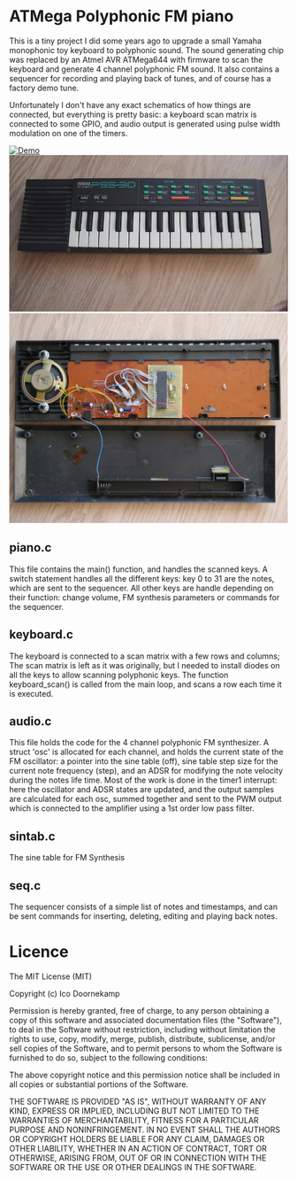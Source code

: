 
# ATMega Polyphonic FM piano

This is a tiny project I did some years ago to upgrade a small Yamaha
monophonic toy keyboard to polyphonic sound. The sound generating chip was
replaced by an Atmel AVR ATMega644 with firmware to scan the keyboard and
generate 4 channel polyphonic FM sound. It also contains a sequencer for
recording and playing back of tunes, and of course has a factory demo tune.

Unfortunately I don't have any exact schematics of how things are connected, but
everything is pretty basic: a keyboard scan matrix is connected to some GPIO, and
audio output is generated using pulse width modulation on one of the timers.

[![Demo](http://img.youtube.com/vi/Cgub3LqKo9w/0.jpg)](http://www.youtube.com/watch?v=Cgub3LqKo9w)
![pss-30](/media/pss-30.jpg)
![inside](/media/inside.jpg)


## piano.c

This file contains the main() function, and handles the scanned keys. A switch
statement handles all the different keys: key 0 to 31 are the notes, which are
sent to the sequencer. All other keys are handle depending on their function:
change volume, FM synthesis parameters or commands for the sequencer.

## keyboard.c

The keyboard is connected to a scan matrix with a few rows and columns; The
scan matrix is left as it was originally, but I needed to install diodes on all
the keys to allow scanning polyphonic keys. The function keyboard_scan() is
called from the main loop, and scans a row each time it is executed.

## audio.c

This file holds the code for the 4 channel polyphonic FM synthesizer. A struct
'osc' is allocated for each channel, and holds the current state of the FM
oscillator: a pointer into the sine table (off), sine table step size for the
current note frequency (step), and an ADSR for modifying the note velocity
during the notes life time. Most of the work is done in the timer1 interrupt:
here the oscillator and ADSR states are updated, and the output samples are
calculated for each osc, summed together and sent to the PWM output which is
connected to the amplifier using a 1st order low pass filter.

## sintab.c

The sine table for FM Synthesis

## seq.c

The sequencer consists of a simple list of notes and timestamps, and can be sent
commands for inserting, deleting, editing and playing back notes.

# Licence

The MIT License (MIT)

Copyright (c) Ico Doornekamp

Permission is hereby granted, free of charge, to any person obtaining a copy of
this software and associated documentation files (the "Software"), to deal in
the Software without restriction, including without limitation the rights to
use, copy, modify, merge, publish, distribute, sublicense, and/or sell copies
of the Software, and to permit persons to whom the Software is furnished to do
so, subject to the following conditions:

The above copyright notice and this permission notice shall be included in all
copies or substantial portions of the Software.

THE SOFTWARE IS PROVIDED "AS IS", WITHOUT WARRANTY OF ANY KIND, EXPRESS OR
IMPLIED, INCLUDING BUT NOT LIMITED TO THE WARRANTIES OF MERCHANTABILITY,
FITNESS FOR A PARTICULAR PURPOSE AND NONINFRINGEMENT. IN NO EVENT SHALL THE
AUTHORS OR COPYRIGHT HOLDERS BE LIABLE FOR ANY CLAIM, DAMAGES OR OTHER
LIABILITY, WHETHER IN AN ACTION OF CONTRACT, TORT OR OTHERWISE, ARISING FROM,
OUT OF OR IN CONNECTION WITH THE SOFTWARE OR THE USE OR OTHER DEALINGS IN THE
SOFTWARE.

